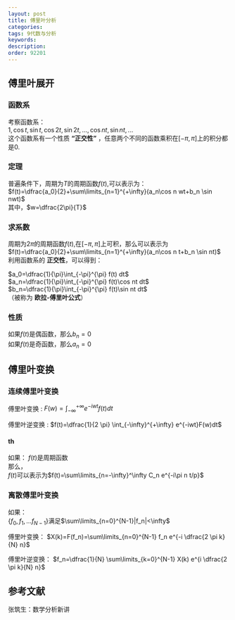 ```yaml
---
layout: post
title: 傅里叶分析
categories:
tags: 9代数与分析
keywords:
description:
order: 92201
---
```


## 傅里叶展开

### 函数系
考察函数系：  
$1, \cos t, \sin t,\cos 2t, \sin 2t, ..., \cos nt, \sin nt,...$  
这个函数系有一个性质 **“正交性”** ，任意两个不同的函数乘积在$[-\pi,\pi]$上的积分都是0.  

### 定理
普遍条件下，周期为$T$的周期函数$f(t)$,可以表示为：  
$f(t)=\dfrac{a_0}{2}+\sum\limits_{n=1}^{+\infty}(a_n\cos n wt+b_n \sin nwt)$  
其中，$w=\dfrac{2\pi}{T}$  

### 求系数
周期为$2\pi$的周期函数$f(t)$,在$[-\pi,\pi]$上可积，那么可以表示为  
$f(t)=\dfrac{a_0}{2}+\sum\limits_{n=1}^{+\infty}(a_n\cos n t+b_n \sin nt)$  
利用函数系的 **正交性**，可以得到：  


$a_0=\dfrac{1}{\pi}\int_{-\pi}^{\pi} f(t) dt$  
$a_n=\dfrac{1}{\pi}\int_{-\pi}^{\pi} f(t)\cos nt dt$  
$b_n=\dfrac{1}{\pi}\int_{-\pi}^{\pi} f(t)\sin nt dt$  
（被称为 **欧拉-傅里叶公式**）  

### 性质
如果$f(t)$是偶函数，那么$b_n=0$  
如果$f(t)$是奇函数，那么$a_n=0$  


## 傅里叶变换
### 连续傅里叶变换

傅里叶变换
: $F(w)=\int_{-\infty}^{+\infty} e^{-iwt} f(t) dt$


傅里叶逆变换
: $f(t)=\dfrac{1}{2 \pi} \int_{-\infty}^{+\infty} e^{-iwt}F(w)dt$

#### th
如果：
$f(t)$是周期函数  
那么，  
$f(t)$可以表示为$f(t)=\sum\limits_{n=-\infty}^\infty C_n e^{-i\pi n t/p}$




###  离散傅里叶变换
如果：  
$\{ f_0,f_1,...f_{N-1}  \}$满足$\sum\limits_{n=0}^{N-1}|f_n|<\infty$


傅里叶变换：
$X(k)=F(f_n)=\sum\limits_{n=0}^{N-1} f_n e^{-i \dfrac{2 \pi k}{N} n}$


傅里叶逆变换：
$f_n=\dfrac{1}{N} \sum\limits_{k=0}^{N-1} X(k) e^{i \dfrac{2 \pi k}{N} n}$


## 参考文献
张筑生：数学分析新讲
